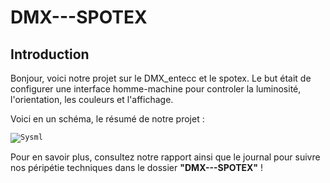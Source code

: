 # DMX---SPOTEX


## Introduction

Bonjour, voici notre projet sur le DMX_entecc et le spotex. Le but était de configurer une interface homme-machine pour controler la luminosité, l'orientation, les couleurs et l'affichage.

Voici en un schéma, le résumé de notre projet :

<code>![Sysml](/Sysml.png)</code>

Pour en savoir plus, consultez notre rapport ainsi que le journal pour suivre nos péripétie techniques dans le dossier **"DMX---SPOTEX"** !
